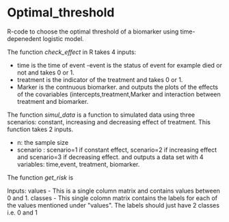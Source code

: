 # Optimal_threshold
R-code to choose the optimal threshold of a biomarker using time-depenedent logistic model.

The function *check_effect* in R takes 4 inputs:
- time is the time of event
-event is the status of event for example died or not and takes 0 or 1.
- treatment is the indicator of the treatment and takes 0 or 1.
- Marker is the contnuous biomarker.
and outputs the plots of the effects of the covariables (intercepts,treatment,Marker and interaction between treatment and biomarker. 

The function *simul_data* is a function to simulated data using three scenarios: constant, increasing and decreasing  effect of treatment. This function takes 2 inputs.
- n: the sample size 
- scenario : scenario=1 if constant effect, scenario=2 if increasing effect and scenario=3 if decreasing effect.
and outputs a data set with 4 variables: time,event, treatment, biomarker.

The function *get_risk* is 



Inputs: values - This is a single column matrix and contains values between 0 and 1. classes - This single colomn matrix contains the labels for each of the values mentioned under "values". The labels should just have 2 classes i.e. 0 and 1

